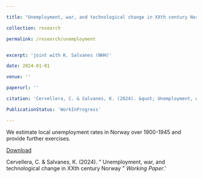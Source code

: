```yaml
---

title: "Unemployment, war, and technological change in XXth century Norway"

collection: research

permalink: /research/unemployment


excerpt: 'joint with K. Salvanes (NHH)'

date: 2024-01-01

venue: ''

paperurl: ''

citation: 'Cervellera, C. & Salvanes, K. (2024). &quot; Unemployment, war, and technological change in XXth century Norway &quot; <i>Working Paper</i>.'

PublicationStatus: 'WorkInProgress'

---
```

We estimate local unemployment rates in Norway over 1900-1945 and provide further exercises.

[Download]()

Cervellera, C. & Salvanes, K. (2024). &quot; Unemployment, war, and technological change in XXth century Norway &quot; <i>Working Paper</i>.'
